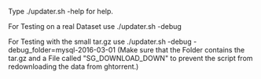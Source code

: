 Type ./updater.sh -help for help.

For Testing on a real Dataset use ./updater.sh -debug

For Testing with the small tar.gz  use ./updater.sh -debug -debug_folder=mysql-2016-03-01
(Make sure that the Folder contains the tar.gz and a File called "SG_DOWNLOAD_DOWN" to prevent the script from redownloading the data from ghtorrent.)
